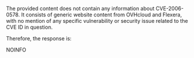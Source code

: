 The provided content does not contain any information about CVE-2006-0578. It consists of generic website content from OVHcloud and Flexera, with no mention of any specific vulnerability or security issue related to the CVE ID in question.

Therefore, the response is:

NOINFO